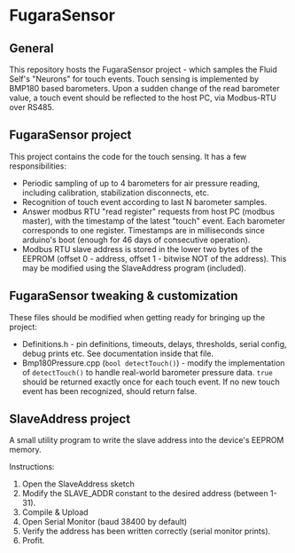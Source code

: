 # FugaraSensor

## General

This repository hosts the FugaraSensor project - which samples the Fluid Self's "Neurons" for touch events.
Touch sensing is implemented by BMP180 based barometers. Upon a sudden change of the read barometer value, 
a touch event should be reflected to the host PC, via Modbus-RTU over RS485.

## FugaraSensor project

This project contains the code for the touch sensing. It has a few responsibilities:
* Periodic sampling of up to 4 barometers for air pressure reading, including calibration, stabilization disconnects, etc.
* Recognition of touch event according to last N barometer samples.
* Answer modbus RTU "read register" requests from host PC (modbus master), with the timestamp of the latest "touch" event. Each barometer corresponds to one register. Timestamps are in milliseconds since arduino's boot (enough for 46 days of consecutive operation).
* Modbus RTU slave address is stored in the lower two bytes of the EEPROM (offset 0 - address, offset 1 - bitwise NOT of the address). This may be modified using the SlaveAddress program (included).

## FugaraSensor tweaking & customization

These files should be modified when getting ready for bringing up the project:

* Definitions.h - pin definitions, timeouts, delays, thresholds, serial config, debug prints etc. See documentation inside that file.
* Bmp180Pressure.cpp (`bool detectTouch()`) - modify the implementation of `detectTouch()` to handle real-world barometer pressure data. `true` should be returned exactly once for each touch event. If no new touch event has been recognized, should return false.

## SlaveAddress project

A small utility program to write the slave address into the device's EEPROM memory.

Instructions:

1. Open the SlaveAddress sketch
2. Modify the SLAVE_ADDR constant to the desired address (between 1-31).
3. Compile & Upload
4. Open Serial Monitor (baud 38400 by default)
5. Verify the address has been written correctly (serial monitor prints).
6. Profit.

